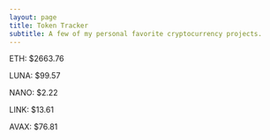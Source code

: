 ```yaml
---
layout: page
title: Token Tracker
subtitle: A few of my personal favorite cryptocurrency projects.
---
```


<!--BEGINCRYPTOINPUT-->
ETH: $2663.76

LUNA: $99.57

NANO: $2.22

LINK: $13.61

AVAX: $76.81

<!--ENDCRYPTOINPUT-->
